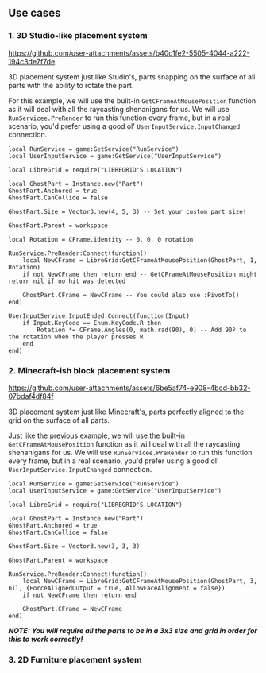 ## Use cases

### 1. 3D Studio-like placement system

https://github.com/user-attachments/assets/b40c1fe2-5505-4044-a222-194c3de7f7de

3D placement system just like Studio's, parts snapping on the surface of all parts with the ability to rotate the part.

For this example, we will use the built-in `GetCFrameAtMousePosition` function as it will deal with all the raycasting shenanigans for us. We will use `RunServicee.PreRender` to run this function every frame, but in a real scenario, you'd prefer using a good ol' `UserInputService.InputChanged` connection.

```luau
local RunService = game:GetService("RunService")
local UserInputService = game:GetService("UserInputService")

local LibreGrid = require("LIBREGRID'S LOCATION")

local GhostPart = Instance.new("Part")
GhostPart.Anchored = true
GhostPart.CanCollide = false

GhostPart.Size = Vector3.new(4, 5, 3) -- Set your custom part size!

GhostPart.Parent = workspace

local Rotation = CFrame.identity -- 0, 0, 0 rotation

RunService.PreRender:Connect(function()
	local NewCFrame = LibreGrid:GetCFrameAtMousePosition(GhostPart, 1, Rotation)
	if not NewCFrame then return end -- GetCFrameAtMousePosition might return nil if no hit was detected
	
	GhostPart.CFrame = NewCFrame -- You could also use :PivotTo()
end)

UserInputService.InputEnded:Connect(function(Input)
	if Input.KeyCode == Enum.KeyCode.R then
		Rotation *= CFrame.Angles(0, math.rad(90), 0) -- Add 90º to the rotation when the player presses R
	end
end)
```

### 2. Minecraft-ish block placement system

https://github.com/user-attachments/assets/6be5af74-e908-4bcd-bb32-07bdaf4df84f

3D placement system just like Minecraft's, parts perfectly aligned to the grid on the surface of all parts.

Just like the previous example, we will use the built-in `GetCFrameAtMousePosition` function as it will deal with all the raycasting shenanigans for us. We will use `RunServicee.PreRender` to run this function every frame, but in a real scenario, you'd prefer using a good ol' `UserInputService.InputChanged` connection.

```luau
local RunService = game:GetService("RunService")
local UserInputService = game:GetService("UserInputService")

local LibreGrid = require("LIBREGRID'S LOCATION")

local GhostPart = Instance.new("Part")
GhostPart.Anchored = true
GhostPart.CanCollide = false

GhostPart.Size = Vector3.new(3, 3, 3)

GhostPart.Parent = workspace

RunService.PreRender:Connect(function()
	local NewCFrame = LibreGrid:GetCFrameAtMousePosition(GhostPart, 3, nil, {ForceAlignedOutput = true, AllowFaceAlignment = false})
	if not NewCFrame then return end
	
	GhostPart.CFrame = NewCFrame
end)
```

***NOTE: You will require all the parts to be in a 3x3 size and grid in order for this to work correctly!***

### 3. 2D Furniture placement system

